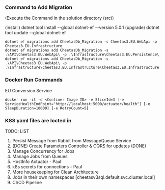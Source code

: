 ### Command to Add Migration 
(Execute the Command in the solution directory (src))

(install) dotnet tool install --global dotnet-ef --version 5.0.1
(upgrade) dotnet tool update --global dotnet-ef

```shell
dotnet ef migrations add CheetasDb_Migration -s Cheetas3.EU.WebApi -p Cheetas3.EU.Infrastructure
dotnet ef migrations add CheetasDb_Migration -s .\API\Cheetas3.EU.WebApi\ -p .\Infrastructure\Cheetas3.EU.Persistence\
dotnet ef migrations add CheetasDb_Migration -s .\API\Cheetas3.EU.WebApi\ -p .\Infrastructure\Cheetas3.EU.Infrastructure\Cheetas3.EU.Infrastructure.csproj
```

### Docker Run Commands 
EU Conversion Service

```shell
docker run -it -d <Continer Image ID> -e SliceId=3 [-e ServiceHealthEndPoint="http://localhost:5000/actuator/health"] [-e SleepDuration=10000] [-e RetryCount=5]
```
### K8S yaml files are locted in 


TODO:
LIST
 1. Persist Message from Rabbit from MessageQueue Service <Slice Updates>
 2. (DONE) Create Parameters Controller & CQRS for updates (DONE)
 3. Manage Concurrency for Jobs
 4. Manage Jobs from Queues
 5. HostInfo Actuator - Paul
 6. k8s secrets for connections - Paul
 7. More housekeeping for Clean Architecture
 8. Jobs in their own namespaces [cheetasv3sql.default.svc.cluster.local]
 8. CI/CD Pipeline
